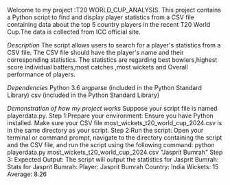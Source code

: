 Welcome to my project :T20 WORLD_CUP_ANALYSIS.
This project contains a Python script to find and display player statistics from a CSV file containing data about the top 5 country players in the recent T20 World Cup.The data is collected from ICC official site.

*Description*
The script allows users to search for a player's statistics from a CSV file. The CSV file should have the player's name and their corresponding statistics. The statistics are regarding best bowlers,highest score individual batters,most catches ,most wickets and Overall performance of players.

*Dependencies*
Python 3.6
argparse (included in the Python Standard Library)
csv (included in the Python Standard Library)

*Demonstration of how my project works*
Suppose your script file is named playerdata.py.
Step 1:Prepare your environment:
Ensure you have Python installed.
Make sure your CSV file most_wickets_t20_world_cup_2024.csv is in the same directory as your script.
Step 2:Run the script:
Open your terminal or command prompt, navigate to the directory containing the script and the CSV file, and run the script using the following command:
python playerdata.py most_wickets_t20_world_cup_2024.csv "Jasprit Bumrah"
Step 3:
Expected Output:
The script will output the statistics for Jasprit Bumrah:
Stats for Jasprit Bumrah:
Player: Jasprit Bumrah
Country: India
Wickets: 15
Average: 8.26


